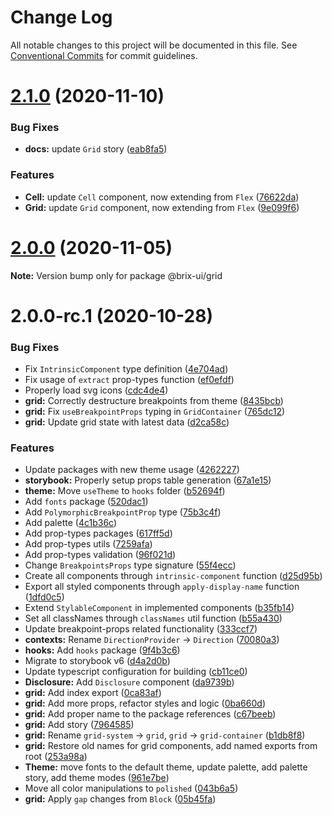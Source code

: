 # Change Log

All notable changes to this project will be documented in this file.
See [Conventional Commits](https://conventionalcommits.org) for commit guidelines.

# [2.1.0](https://github.com/uStudioTeam/brix-ui/compare/2.0.0...2.1.0) (2020-11-10)


### Bug Fixes

* **docs:** update `Grid` story ([eab8fa5](https://github.com/uStudioTeam/brix-ui/commit/eab8fa5792706ef24382b17f60558b6daa15493c))


### Features

* **Cell:** update `Cell` component, now extending from `Flex` ([76622da](https://github.com/uStudioTeam/brix-ui/commit/76622da7231d9f64495b6b91224b8e8926a345e2))
* **Grid:** update `Grid` component, now extending from `Flex` ([9e099f6](https://github.com/uStudioTeam/brix-ui/commit/9e099f68838fb6b86465cd2aea6f2d2eaabfe73e))





# [2.0.0](https://github.com/uStudioTeam/brix-ui/compare/v2.0.0-rc.1...2.0.0) (2020-11-05)

**Note:** Version bump only for package @brix-ui/grid





# 2.0.0-rc.1 (2020-10-28)


### Bug Fixes

* Fix `IntrinsicComponent` type definition ([4e704ad](https://github.com/uStudioTeam/brix-ui/commit/4e704adce9fb269e18936ff4a25a2210ec2cba42))
* Fix usage of `extract` prop-types function ([ef0efdf](https://github.com/uStudioTeam/brix-ui/commit/ef0efdfcfd9a670ed4c49b1fea61fe20d150eca1))
* Properly load svg icons ([cdc4de4](https://github.com/uStudioTeam/brix-ui/commit/cdc4de4ccf0b74725d165f5ef13d03b2eb66b1f8))
* **grid:** Correctly destructure breakpoints from theme ([8435bcb](https://github.com/uStudioTeam/brix-ui/commit/8435bcb84bc6ad5fcd83910226f07d7720faa3ea))
* **grid:** Fix `useBreakpointProps` typing in `GridContainer` ([765dc12](https://github.com/uStudioTeam/brix-ui/commit/765dc12b07910fe3d142a9f567cafb3d796074de))
* **grid:** Update grid state with latest data ([d2ca58c](https://github.com/uStudioTeam/brix-ui/commit/d2ca58c97cc017299a7565a7bd3774771d08cad2))


### Features

* Update packages with new theme usage ([4262227](https://github.com/uStudioTeam/brix-ui/commit/426222705b198a1f8aa1326c91907c98a5557f62))
* **storybook:** Properly setup props table generation ([67a1e15](https://github.com/uStudioTeam/brix-ui/commit/67a1e150fcf97f8def6ea52f8416ad5465afc5c8))
* **theme:** Move `useTheme` to `hooks` folder ([b52694f](https://github.com/uStudioTeam/brix-ui/commit/b52694f894c8936bac446e8591ef089afd72cb2f))
* Add `fonts` package ([520dac1](https://github.com/uStudioTeam/brix-ui/commit/520dac1be641aa04a433ccc0c8dec467ff429c03))
* Add `PolymorphicBreakpointProp` type ([75b3c4f](https://github.com/uStudioTeam/brix-ui/commit/75b3c4fb62bc542ce80804b328ff3bab73ec5e37))
* Add palette ([4c1b36c](https://github.com/uStudioTeam/brix-ui/commit/4c1b36ca177f750a242da4f9af12467e2fda677b))
* Add prop-types packages ([617ff5d](https://github.com/uStudioTeam/brix-ui/commit/617ff5d338b5dcb14b9a7ba00d76157a78d03a27))
* Add prop-types utils ([7259afa](https://github.com/uStudioTeam/brix-ui/commit/7259afa5bb8c745f118e63274b1df3f61b5f7795))
* Add prop-types validation ([96f021d](https://github.com/uStudioTeam/brix-ui/commit/96f021d18845da1dd9374981287a557b356d0d3a))
* Change `BreakpointsProps` type signature ([55f4ecc](https://github.com/uStudioTeam/brix-ui/commit/55f4ecc3d9152187d000c2b6c50d252af8c3709d))
* Create all components through `intrinsic-component` function ([d25d95b](https://github.com/uStudioTeam/brix-ui/commit/d25d95b5f33568b274efd654402bf3d7d927a98d))
* Export all styled components through `apply-display-name` function ([1dfd0c5](https://github.com/uStudioTeam/brix-ui/commit/1dfd0c54b2460fb8292747f5d2505fce59615e49))
* Extend `StylableComponent` in implemented components ([b35fb14](https://github.com/uStudioTeam/brix-ui/commit/b35fb140453e9daf52b113b69663fa82720977f8))
* Set all classNames through `classNames` util function ([b55a430](https://github.com/uStudioTeam/brix-ui/commit/b55a43057ac83181092f75711c3770bb117ce9d7))
* Update breakpoint-props related functionality ([333ccf7](https://github.com/uStudioTeam/brix-ui/commit/333ccf7f5ae4a64db51c5945fec6dbec9e8d818f))
* **contexts:** Rename `DirectionProvider` -> `Direction` ([70080a3](https://github.com/uStudioTeam/brix-ui/commit/70080a338bd493ea5d5586dd883b46dcdce1efed))
* **hooks:** Add `hooks` package ([9f4b3c6](https://github.com/uStudioTeam/brix-ui/commit/9f4b3c6827243ac28fc00eea5ce3a8b0c64d43ba))
* Migrate to storybook v6 ([d4a2d0b](https://github.com/uStudioTeam/brix-ui/commit/d4a2d0bb71c517bf64707bdcd6f9026b2a21d683))
* Update typescript configuration for building ([cb11ce0](https://github.com/uStudioTeam/brix-ui/commit/cb11ce0ff7fccef7088f9fc9c9ca9c615a8ab2fb))
* **Disclosure:** Add `Disclosure` component ([da9739b](https://github.com/uStudioTeam/brix-ui/commit/da9739bee942aa7bb50741f119aacc61dee70149))
* **grid:** Add index export ([0ca83af](https://github.com/uStudioTeam/brix-ui/commit/0ca83af77e66bbbab4e7a18e9a398bca3783852f))
* **grid:** Add more props, refactor styles and logic ([0ba660d](https://github.com/uStudioTeam/brix-ui/commit/0ba660d695035b202965036dcd99190b2e33fbf0))
* **grid:** Add proper name to the package references ([c67beeb](https://github.com/uStudioTeam/brix-ui/commit/c67beebc58e4cfd392c12d9dc735d1ce8f429c98))
* **grid:** Add story ([7964585](https://github.com/uStudioTeam/brix-ui/commit/7964585df0d60f8475c7f95d0bb48dbf842d43f0))
* **grid:** Rename `grid-system` -> `grid`, `grid` -> `grid-container` ([b1db8f8](https://github.com/uStudioTeam/brix-ui/commit/b1db8f8e4d69f0edac315af71b1f7682933ff344))
* **grid:** Restore old names for grid components, add named exports from root ([253a98a](https://github.com/uStudioTeam/brix-ui/commit/253a98a22c6ef767c58a64637620fc1a7f2d6ba2))
* **Theme:** move fonts to the default theme, update palette, add palette story, add theme modes ([961e7be](https://github.com/uStudioTeam/brix-ui/commit/961e7beb70907dcfb3e0b0de25138e144b283db0))
* Move all color manipulations to `polished` ([043b6a5](https://github.com/uStudioTeam/brix-ui/commit/043b6a574e54e79fdc488c747af5e0064ef5e066))
* **grid:** Apply `gap` changes from `Block` ([05b45fa](https://github.com/uStudioTeam/brix-ui/commit/05b45fa1ff6f85771abf3ea5fe8d7573e7b6d62f))

